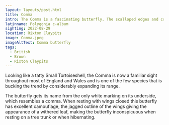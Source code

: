 ```yaml
---
layout: layouts/post.html
title: Comma
intro: The Comma is a fascinating butterfly. The scalloped edges and cryptic colouring of the wings conceal hibernating adults amongst dead leaves, while the larvae, flecked with brown and white markings, bear close resemblance to bird droppings.
latinname: Polygonia c-album
sighting: 2022-08-29
location: Rixton Claypits
image: Comma.jpeg
imageAltText: Comma butterfly
tags:
  - British
  - Brown
  - Rixton Claypits
---
```


Looking like a tatty Small Tortoiseshell, the Comma is now a familiar sight throughout most of England and Wales and is one of the few species that is bucking the trend by considerably expanding its range.

The butterfly gets its name from the only white marking on its underside, which resembles a comma. When resting with wings closed this butterfly has excellent camouflage, the jagged outline of the wings giving the appearance of a withered leaf, making the butterfly inconspicuous when resting on a tree trunk or when hibernating.

